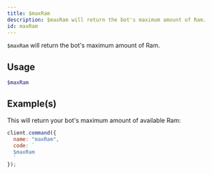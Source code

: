 ```yaml
---
title: $maxRam
description: $maxRam will return the bot's maximum amount of Ram.
id: maxRam
---
```


`$maxRam` will return the bot's maximum amount of Ram.

## Usage

```php
$maxRam
```

## Example(s)

This will return your bot's maximum amount of available Ram:

```javascript
client.command({
  name: "maxRam",
  code: `
  $maxRam
  `
});
```
